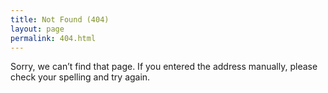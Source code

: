 ```yaml
---
title: Not Found (404)
layout: page
permalink: 404.html
---
```


Sorry, we can’t find that page. If you entered the address manually, please check your spelling and try again.
